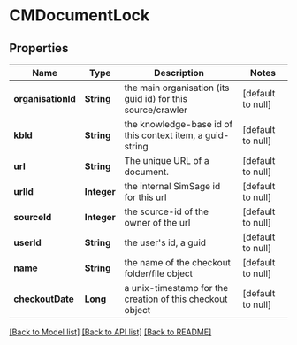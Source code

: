 # CMDocumentLock
## Properties

| Name | Type | Description | Notes |
|------------ | ------------- | ------------- | -------------|
| **organisationId** | **String** | the main organisation (its guid id) for this source/crawler | [default to null] |
| **kbId** | **String** | the knowledge-base id of this context item, a guid-string | [default to null] |
| **url** | **String** | The unique URL of a document. | [default to null] |
| **urlId** | **Integer** | the internal SimSage id for this url | [default to null] |
| **sourceId** | **Integer** | the source-id of the owner of the url | [default to null] |
| **userId** | **String** | the user&#39;s id, a guid | [default to null] |
| **name** | **String** | the name of the checkout folder/file object | [default to null] |
| **checkoutDate** | **Long** | a unix-timestamp for the creation of this checkout object | [default to null] |

[[Back to Model list]](../README.md#documentation-for-models) [[Back to API list]](../README.md#documentation-for-api-endpoints) [[Back to README]](../README.md)


